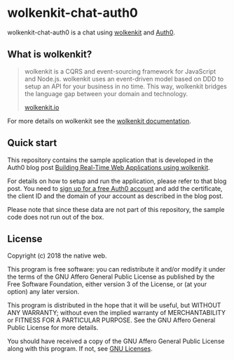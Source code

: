 # wolkenkit-chat-auth0

wolkenkit-chat-auth0 is a chat using [wolkenkit](https://www.wolkenkit.io/) and [Auth0](https://auth0.com/).

## What is wolkenkit?

> wolkenkit is a CQRS and event-sourcing framework for JavaScript and Node.js. wolkenkit uses an event-driven model based on DDD to setup an API for your business in no time. This way, wolkenkit bridges the language gap between your domain and technology.
>
> [wolkenkit.io](https://www.wolkenkit.io/)

For more details on wolkenkit see the [wolkenkit documentation](https://docs.wolkenkit.io).

## Quick start

This repository contains the sample application that is developed in the Auth0 blog post [Building Real-Time Web Applications using wolkenkit](https://auth0.com/blog/building-real-time-web-applications-using-wolkenkit).

For details on how to setup and run the application, please refer to that blog post. You need to [sign up for a free Auth0 account](https://auth0.com/signup) and add the certificate, the client ID and the domain of your account as described in the blog post.

Please note that since these data are not part of this repository, the sample code does not run out of the box.

## License

Copyright (c) 2018 the native web.

This program is free software: you can redistribute it and/or modify it under the terms of the GNU Affero General Public License as published by the Free Software Foundation, either version 3 of the License, or (at your option) any later version.

This program is distributed in the hope that it will be useful, but WITHOUT ANY WARRANTY; without even the implied warranty of MERCHANTABILITY or FITNESS FOR A PARTICULAR PURPOSE. See the GNU Affero General Public License for more details.

You should have received a copy of the GNU Affero General Public License along with this program. If not, see [GNU Licenses](http://www.gnu.org/licenses/).
